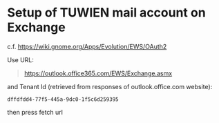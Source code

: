 # Setup of TUWIEN mail account on Exchange
c.f. https://wiki.gnome.org/Apps/Evolution/EWS/OAuth2


Use URL:
> https://outlook.office365.com/EWS/Exchange.asmx

and Tenant Id (retrieved from responses of outlook.office.com website):
```
dffdfdd4-77f5-445a-9dc0-1f5c6d259395
```

then press fetch url
